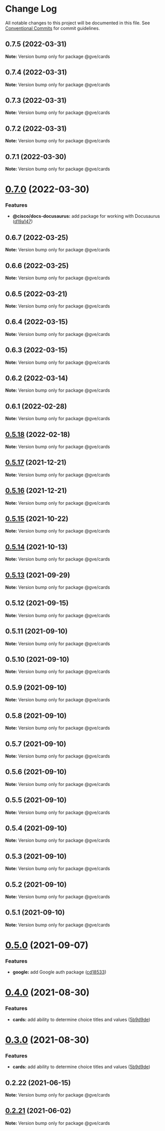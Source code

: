 # Change Log

All notable changes to this project will be documented in this file.
See [Conventional Commits](https://conventionalcommits.org) for commit guidelines.

## 0.7.5 (2022-03-31)

**Note:** Version bump only for package @gve/cards





## 0.7.4 (2022-03-31)

**Note:** Version bump only for package @gve/cards





## 0.7.3 (2022-03-31)

**Note:** Version bump only for package @gve/cards





## 0.7.2 (2022-03-31)

**Note:** Version bump only for package @gve/cards





## 0.7.1 (2022-03-30)

**Note:** Version bump only for package @gve/cards





# [0.7.0](https://github.com/CiscoDevNet/essentials/compare/@gve/cards@0.6.0...@gve/cards@0.7.0) (2022-03-30)


### Features

* **@cisco/docs-docusaurus:** add package for working with Docusaurus ([d19a147](https://github.com/CiscoDevNet/essentials/commit/d19a1472b2dbc0f79a38d31aac9a2b2bcc8a99f1))





## 0.6.7 (2022-03-25)

**Note:** Version bump only for package @gve/cards





## 0.6.6 (2022-03-25)

**Note:** Version bump only for package @gve/cards





## 0.6.5 (2022-03-21)

**Note:** Version bump only for package @gve/cards





## 0.6.4 (2022-03-15)

**Note:** Version bump only for package @gve/cards





## 0.6.3 (2022-03-15)

**Note:** Version bump only for package @gve/cards





## 0.6.2 (2022-03-14)

**Note:** Version bump only for package @gve/cards





## 0.6.1 (2022-02-28)

**Note:** Version bump only for package @gve/cards





## [0.5.18](https://github.com/CiscoDevNet/essentials/compare/@gve/cards@0.5.17...@gve/cards@0.5.18) (2022-02-18)

**Note:** Version bump only for package @gve/cards





## [0.5.17](https://github.com/CiscoDevNet/essentials/compare/@gve/cards@0.5.16...@gve/cards@0.5.17) (2021-12-21)

**Note:** Version bump only for package @gve/cards





## [0.5.16](https://github.com/CiscoDevNet/essentials/compare/@gve/cards@0.5.14...@gve/cards@0.5.16) (2021-12-21)

**Note:** Version bump only for package @gve/cards





## [0.5.15](https://github.com/mattnorris/essentials/compare/@gve/cards@0.5.14...@gve/cards@0.5.15) (2021-10-22)

**Note:** Version bump only for package @gve/cards





## [0.5.14](https://github.com/mattnorris/essentials/compare/@gve/cards@0.5.12...@gve/cards@0.5.14) (2021-10-13)

**Note:** Version bump only for package @gve/cards





## [0.5.13](https://github.com/mattnorris/essentials/compare/@gve/cards@0.5.12...@gve/cards@0.5.13) (2021-09-29)

**Note:** Version bump only for package @gve/cards





## 0.5.12 (2021-09-15)

**Note:** Version bump only for package @gve/cards





## 0.5.11 (2021-09-10)

**Note:** Version bump only for package @gve/cards





## 0.5.10 (2021-09-10)

**Note:** Version bump only for package @gve/cards





## 0.5.9 (2021-09-10)

**Note:** Version bump only for package @gve/cards





## 0.5.8 (2021-09-10)

**Note:** Version bump only for package @gve/cards





## 0.5.7 (2021-09-10)

**Note:** Version bump only for package @gve/cards





## 0.5.6 (2021-09-10)

**Note:** Version bump only for package @gve/cards





## 0.5.5 (2021-09-10)

**Note:** Version bump only for package @gve/cards





## 0.5.4 (2021-09-10)

**Note:** Version bump only for package @gve/cards





## 0.5.3 (2021-09-10)

**Note:** Version bump only for package @gve/cards





## 0.5.2 (2021-09-10)

**Note:** Version bump only for package @gve/cards





## 0.5.1 (2021-09-10)

**Note:** Version bump only for package @gve/cards





# [0.5.0](https://github.com/mattnorris/essentials/compare/@gve/cards@0.4.0...@gve/cards@0.5.0) (2021-09-07)


### Features

* **google:** add Google auth package ([cd18533](https://github.com/mattnorris/essentials/commit/cd185337daa5f2651d5d8e21eebad673de5c7f5d))





# [0.4.0](https://github.com/mattnorris/essentials/compare/@gve/cards@0.2.22...@gve/cards@0.4.0) (2021-08-30)


### Features

* **cards:** add ability to determine choice titles and values ([5b9d9de](https://github.com/mattnorris/essentials/commit/5b9d9de5a311830dcd21698c6cfa327c0dea88d3))





# [0.3.0](https://github.com/mattnorris/essentials/compare/@gve/cards@0.2.22...@gve/cards@0.3.0) (2021-08-30)


### Features

* **cards:** add ability to determine choice titles and values ([5b9d9de](https://github.com/mattnorris/essentials/commit/5b9d9de5a311830dcd21698c6cfa327c0dea88d3))





## 0.2.22 (2021-06-15)

**Note:** Version bump only for package @gve/cards





## [0.2.21](https://www-github.cisco.com/matnorri/essentials/compare/@gve/cards@0.2.20...@gve/cards@0.2.21) (2021-06-02)

**Note:** Version bump only for package @gve/cards
